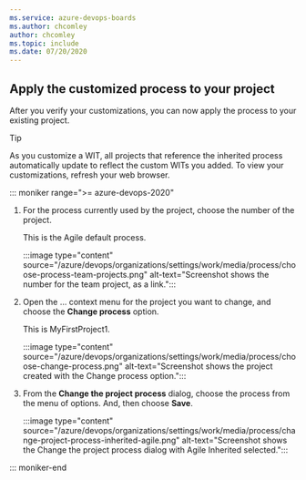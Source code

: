```yaml
---
ms.service: azure-devops-boards
ms.author: chcomley
author: chcomley
ms.topic: include
ms.date: 07/20/2020
---
```


<a id="change-inherited-process"></a>

## Apply the customized process to your project 

After you verify your customizations, you can now apply the process to your existing project. 

> [!TIP]    
> As you customize a WIT, all projects that reference the inherited process automatically update to reflect the custom WITs you added. To view your customizations, refresh your web browser.

::: moniker range=">= azure-devops-2020"

1. For the process currently used by the project, choose the number of the project.

	This is the Agile default process. 

	:::image type="content" source="/azure/devops/organizations/settings/work/media/process/choose-process-team-projects.png" alt-text="Screenshot shows the number for the team project, as a link."::: 

1. Open the &hellip; context menu for the project you want to change,  and choose the **Change process** option. 

	This is MyFirstProject1. 

	:::image type="content" source="/azure/devops/organizations/settings/work/media/process/choose-change-process.png" alt-text="Screenshot shows the project created with the Change process option."::: 

1. From the **Change the project process** dialog, choose the process from the menu of options. And, then choose **Save**.

	:::image type="content" source="/azure/devops/organizations/settings/work/media/process/change-project-process-inherited-agile.png" alt-text="Screenshot shows the Change the project process dialog with Agile Inherited selected."::: 

::: moniker-end

